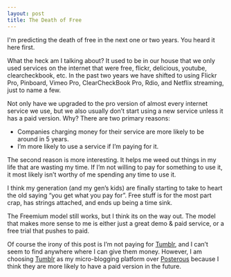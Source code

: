 ```yaml
---
layout: post
title: The Death of Free
---
```


I'm predicting the death of free in the next one or two years. You heard
it here first.

What the heck am I talking about? It used to be in our house that we
only used services on the internet that were free, flickr, delicious,
youtube, clearcheckbook, etc. In the past two years we have shifted to
using Flickr Pro, Pinboard, Vimeo Pro, ClearCheckBook Pro, Rdio, and
Netflix streaming, just to name a few.

Not only have we upgraded to the pro version of almost every internet
service we use, but we also usually don’t start using a new service
unless it has a paid version. Why? There are two primary reasons:

-   Companies charging money for their service are more likely to be
    around in 5 years.
-   I’m more likely to use a service if I’m paying for it.

The second reason is more interesting. It helps me weed out things in my
life that are wasting my time. If I’m not willing to pay for something
to use it, it most likely isn’t worthy of me spending any time to use
it.

I think my generation (and my gen’s kids) are finally starting to take
to heart the old saying “you get what you pay for”. Free stuff is for
the most part crap, has strings attached, and ends up being a time sink.

The Freemium model still works, but I think its on the way out. The
model that makes more sense to me is either just a great demo & paid
service, or a free trial that pushes to paid.

Of course the irony of this post is I’m not paying for
[Tumblr](http://tumblr.com), and I can’t seem to find anywhere where I
can give them money. However, I am choosing [Tumblr](http://tumblr.com)
as my micro-blogging platform over [Posterous](http://posterous.com)
because I think they are more likely to have a paid version in the
future.
